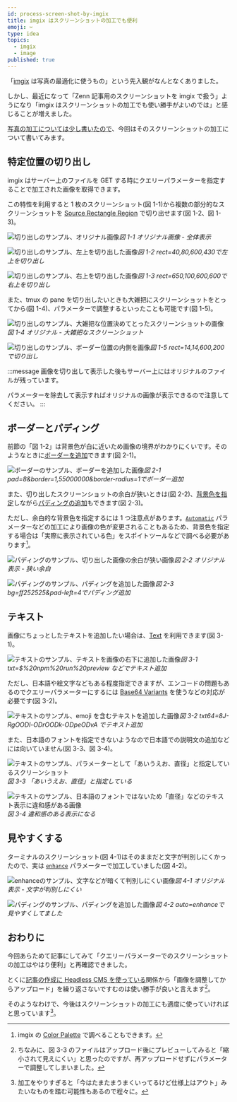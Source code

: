 ```yaml
---
id: process-screen-shot-by-imgix
title: imgix はスクリーンショットの加工でも便利
emoji: ✂️
type: idea
topics:
  - imgix
  - image
published: true
---
```


「[imgix](https://www.imgix.com/) は写真の最適化に使うもの」という先入観がなんとなくありました。

しかし、最近になって「Zenn 記事用のスクリーンショットを imgix で扱う」ようになり「imgix はスクリーンショットの加工でも使い勝手がよいのでは」と感じることが増えました。

[写真の加工については少し書いたので](https://zenn.dev/hankei6km/articles/edit-pitctures-with-imgix)、今回はそのスクリーンショットの加工について書いてみます。

## 特定位置の切り出し

imgix はサーバー上のファイルを GET する時にクエリーパラメーターを指定することで加工された画像を取得できます。

この特性を利用すると 1 枚のスクリーンショット(図 1-1)から複数の部分的なスクリーンショットを [Source Rectangle Region](https://docs.imgix.com/apis/rendering/size/rect) で切り出せます(図 1-2、図 1-3)。

![切り出しのサンプル、オリジナル画像](https://images.microcms-assets.io/assets/1fff6177c5c74aac8d5158dc17492c92/8b9d100bcdb54fd7a7de5606852e2f78/process-screen-shot-by-imgix-overview.png?w=600\&h=383\&auto=compress%2Cformat)*図 1-1 オリジナル画像 - 全体表示*

![切り出しのサンプル、左上を切り出した画像](https://images.microcms-assets.io/assets/1fff6177c5c74aac8d5158dc17492c92/8b9d100bcdb54fd7a7de5606852e2f78/process-screen-shot-by-imgix-overview.png?auto=compress%2Cformat\&w=600\&h=430\&rect=40%2C80%2C600%2C430)*図 1-2 rect=40,80,600,430で左上を切り出し*

![切り出しのサンプル、右上を切り出した画像](https://images.microcms-assets.io/assets/1fff6177c5c74aac8d5158dc17492c92/8b9d100bcdb54fd7a7de5606852e2f78/process-screen-shot-by-imgix-overview.png?w=600\&h=600\&auto=compress%2Cformat\&rect=650%2C100%2C600%2C600)*図 1-3 rect=650,100,600,600で右上を切り出し*

また、tmux の pane を切り出したいときも大雑把にスクリーンショットをとってから(図 1-4)、パラメーターで調整するといったことも可能です(図 1-5)。

![切り出しのサンプル、大雑把な位置決めてとったスクリーンショットの画像](https://images.microcms-assets.io/assets/1fff6177c5c74aac8d5158dc17492c92/f29f5e54770c46d2af4fe504b1b700f0/process-screen-shot-by-imgix-rough-cut.png?w=600\&h=203\&auto=compress%2Cformat%2Cenhance)*図 1-4 オリジナル - 大雑把なスクリーンショット*

![切り出しのサンプル、ボーダー位置の内側を画像](https://images.microcms-assets.io/assets/1fff6177c5c74aac8d5158dc17492c92/f29f5e54770c46d2af4fe504b1b700f0/process-screen-shot-by-imgix-rough-cut.png?w=600\&h=203\&auto=compress%2Cformat%2Cenhance\&rect=14%2C14%2C600%2C200)*図 1-5 rect=14,14,600,200で切り出し*

:::message
画像を切り出して表示した後もサーバー上にはオリジナルのファイルが残っています。

パラメーターを除去して表示すればオリジナルの画像が表示できるので注意してください。
:::

## ボーダーとパディング

前節の「図 1-2」は背景色が白に近いため画像の境界がわかりにくいです。そのようなときに[ボーダーを追加](https://docs.imgix.com/apis/rendering/border-and-padding/border)できます(図 2-1)。

![ボーダーのサンプル、ボーダーを追加した画像](https://images.microcms-assets.io/assets/1fff6177c5c74aac8d5158dc17492c92/8b9d100bcdb54fd7a7de5606852e2f78/process-screen-shot-by-imgix-overview.png?w=600\&h=430\&auto=compress%2Cformat\&rect=40%2C80%2C600%2C430\&pad=8\&border=1%2C55000000\&border-radius=1)*図 2-1 pad=8\&border=1,55000000\&border-radius=1でボーダー追加*

また、切り出したスクリーンショットの余白が狭いときは(図 2-2)、[背景色を指定](https://docs.imgix.com/apis/rendering/fill/bg)しながら[パディングの追加](https://docs.imgix.com/apis/rendering/border-and-padding/pad)もできます(図 2-3)。

ただし、余白的な背景色を指定するには 1 つ注意点があります。[`Automatic`](https://docs.imgix.com/apis/rendering/auto/auto) パラメーターなどの加工により画像の色が変更されることもあるため、背景色を指定する場合は「実際に表示されている色」をスポイトツールなどで調べる必要があります[^palette]。

[^palette]: imgix の [Color Palette](https://docs.imgix.com/apis/rendering/color-palette) で調べることもできます。

![パディングのサンプル、切り出した画像の余白が狭い画像](https://images.microcms-assets.io/assets/1fff6177c5c74aac8d5158dc17492c92/f29f5e54770c46d2af4fe504b1b700f0/process-screen-shot-by-imgix-rough-cut.png?w=600\&h=203\&auto=compress%2Cformat%2Cenhance\&rect=14%2C14%2C600%2C200)*図 2-2 オリジナル表示 - 狭い余白*

![パディングのサンプル、パディングを追加した画像](https://images.microcms-assets.io/assets/1fff6177c5c74aac8d5158dc17492c92/f29f5e54770c46d2af4fe504b1b700f0/process-screen-shot-by-imgix-rough-cut.png?w=600\&h=203\&auto=compress%2Cformat%2Cenhance\&rect=14%2C14%2C600%2C200\&bg=ff252525\&pad-left=4)*図 2-3 bg=ff252525\&pad-left=4でパディング追加*

## テキスト

画像にちょっとしたテキストを追加したい場合は、[Text](https://docs.imgix.com/apis/rendering/text) を利用できます(図 3-1)。

![テキストのサンプル、テキストを画像の右下に追加した画像](https://images.microcms-assets.io/assets/1fff6177c5c74aac8d5158dc17492c92/f29f5e54770c46d2af4fe504b1b700f0/process-screen-shot-by-imgix-rough-cut.png?w=600\&h=203\&auto=compress%2Cformat%2Cenhance\&rect=14%2C14%2C600%2C200\&bg=ff252525\&pad-left=4\&txt=%24+npm+run+preview\&txt-color=ffffffff\&txt-pad=20\&txt-size=40)*図 3-1 txt=$%20npm%20run%20preview などでテキスト追加*

ただし、日本語や絵文字などもある程度指定できますが、エンコードの問題もあるのでクエリーパラメーターにするには [Base64 Variants](https://docs.imgix.com/apis/rendering#base64-variants) を使うなどの対応が必要です(図 3-2)。

![テキストのサンプル、emoji を含むテキストを追加した画像](https://images.microcms-assets.io/assets/1fff6177c5c74aac8d5158dc17492c92/f29f5e54770c46d2af4fe504b1b700f0/process-screen-shot-by-imgix-rough-cut.png?w=600\&h=203\&auto=compress%2Cformat%2Cenhance\&rect=14%2C14%2C600%2C200\&bg=ff252525\&pad-left=4\&txt64=8J-RgOODl-ODrOODk-ODpeODvA\&txt-color=ffffffff\&txt-pad=20\&txt-size=40)*図 3-2 txt64=8J-RgOODl-ODrOODk-ODpeODvA でテキスト追加*

また、日本語のフォントを指定できないようなので日本語での説明文の追加などには向いていません(図 3-3、図 3-4)。

![テキストのサンプル、パラメーターとして「あいうえお、直径」と指定しているスクリーンショット](https://images.microcms-assets.io/assets/1fff6177c5c74aac8d5158dc17492c92/a53346d470b040dda682b4a5ce65d9d9/process-screen-shot-by-imgix-font.png?auto=compress%2Cformat\&w=600\&h=300\&rect=620%2C50%2C600%2C300\&pad=8\&border=1%2C55000000\&border-radius=1)*図 3-3 「あいうえお、直径」と指定している*

![テキストのサンプル、日本語のフォントではないため「直径」などのテキスト表示に違和感がある画像](https://images.microcms-assets.io/assets/1fff6177c5c74aac8d5158dc17492c92/f29f5e54770c46d2af4fe504b1b700f0/process-screen-shot-by-imgix-rough-cut.png?w=600\&h=203\&auto=compress%2Cformat%2Cenhance\&rect=14%2C14%2C600%2C200\&bg=ff252525\&pad-left=4\&txt64=44GC44GE44GG44GI44GK44CB55u05b6E\&txt-color=ffffffff\&txt-pad=20\&txt-size=40)*図 3-4 違和感のある表示になる*

## 見やすくする

ターミナルのスクリーンショット(図 4-1)はそのままだと文字が判別しにくかったので、実は [`enhance`](https://docs.imgix.com/apis/rendering/auto/auto#enhance) パラメーターで加工していました(図 4-2)。

![enhanceのサンプル、文字などが暗くて判別しにくい画像](https://images.microcms-assets.io/assets/1fff6177c5c74aac8d5158dc17492c92/f29f5e54770c46d2af4fe504b1b700f0/process-screen-shot-by-imgix-rough-cut.png?w=600\&h=203\&rect=14%2C14%2C600%2C200\&bg=ff121212\&pad-left=4)*図 4-1 オリジナル表示 - 文字が判別しにくい*

![パディングのサンプル、パディングを追加した画像](https://images.microcms-assets.io/assets/1fff6177c5c74aac8d5158dc17492c92/f29f5e54770c46d2af4fe504b1b700f0/process-screen-shot-by-imgix-rough-cut.png?w=600\&h=203\&auto=compress%2Cformat%2Cenhance\&rect=14%2C14%2C600%2C200\&bg=ff252525\&pad-left=4)*図 4-2 auto=enhanceで見やすくしてました*

## おわりに

今回あらためて記事にしてみて「クエリーパラメーターでのスクリーンショットの加工はやはり便利」と再確認できました。

とくに[記事の作成に Headless CMS を使っている](https://zenn.dev/hankei6km/articles/writing-article-with-headless-cms)関係から「画像を調整してからアップロード」を繰り返さないですむのは使い勝手が良いと言えます[^adjust]。

そのようなわけで、今後はスクリーンショットの加工にも適度に使っていければと思っています[^undocument]。

[^adjust]: ちなみに、図 3-3 のファイルはアップロード後にプレビューしてみると「縮小されて見えにくい」と思ったのですが、再アップロードせずにパラメーターで調整してしまいました。

[^undocument]: 加工をやりすぎると「今はたまたまうまくいってるけど仕様上はアウト」みたいなものを踏む可能性もあるので程々に。
